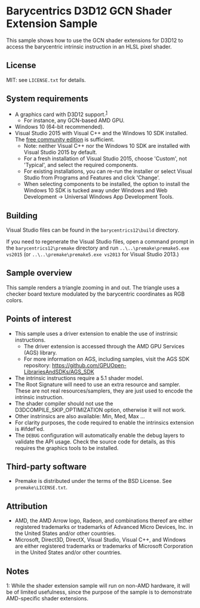 Barycentrics D3D12 GCN Shader Extension Sample
==============================================

This sample shows how to use the GCN shader extensions for D3D12 to access the barycentric intrinsic instruction in an HLSL pixel shader. 

License
-------

MIT: see `LICENSE.txt` for details.

System requirements
-------------------

* A graphics card with D3D12 support.<sup>[1](#barycentrics12-footnote1)</sup> 
  * For instance, any GCN-based AMD GPU.
* Windows 10 (64-bit recommended).
* Visual Studio 2015 with Visual C++ and the Windows 10 SDK installed. The [free community edition](https://www.visualstudio.com/downloads/download-visual-studio-vs) is sufficient.
  * Note: neither Visual C++ nor the Windows 10 SDK are installed with Visual Studio 2015 by default.
  * For a fresh installation of Visual Studio 2015, choose 'Custom', not 'Typical', and select the required components.
  * For existing installations, you can re-run the installer or select Visual Studio from Programs and Features and click 'Change'.
  * When selecting components to be installed, the option to install the Windows 10 SDK is tucked away under Windows and Web Development -> Universal Windows App Development Tools.

Building
--------

Visual Studio files can be found in the `barycentrics12\build` directory.

If you need to regenerate the Visual Studio files, open a command prompt in the `barycentrics12\premake` directory and run `..\..\premake\premake5.exe vs2015` (or `..\..\premake\premake5.exe vs2013` for Visual Studio 2013.)

Sample overview
---------------

This sample renders a triangle zooming in and out. The triangle uses a checker board texture modulated by the barycentric coordinates as RGB colors.


Points of interest
------------------

* This sample uses a driver extension to enable the use of instrinsic instructions.
  * The driver extension is accessed through the AMD GPU Services (AGS) library.
  * For more information on AGS, including samples, visit the AGS SDK repository: https://github.com/GPUOpen-LibrariesAndSDKs/AGS_SDK 
* The intrinsic instructions require a 5.1 shader model.
* The Root Signature will need to use an extra resource and sampler. These are not real resources/samplers, they are just used to encode the intrinsic instruction.
* The shader compiler should not use the D3DCOMPILE_SKIP_OPTIMIZATION option, otherwise it will not work.
* Other instrinsics are also available: Min, Med, Max ...
* For clarity purposes, the code required to enable the intrinsics extension is #ifdef'ed. 
* The `DEBUG` configuration will automatically enable the debug layers to validate the API usage. Check the source code for details, as this requires the graphics tools to be installed.

Third-party software
--------------------

* Premake is distributed under the terms of the BSD License. See `premake\LICENSE.txt`.

Attribution
-----------

* AMD, the AMD Arrow logo, Radeon, and combinations thereof are either registered trademarks or trademarks of Advanced Micro Devices, Inc. in the United States and/or other countries.
* Microsoft, Direct3D, DirectX, Visual Studio, Visual C++, and Windows are either registered trademarks or trademarks of Microsoft Corporation in the United States and/or other countries.

Notes
-----

<a name="barycentrics12-footnote1">1</a>: While the shader extension sample will run on non-AMD hardware, it will be of limited usefulness, since the purpose of the sample is to demonstrate AMD-specific shader extensions.
